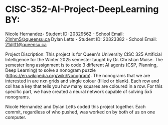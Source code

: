 # CISC-352-AI-Project-DeepLearning BY:
Nicole Hernandez- Student ID: 20329562 -  School Email: 21nhm5@queensu.ca
Dylan Letts - Student ID: 20323382 - School Email: 21djl11@queensu.ca

Project Discription:
This project is for Queen's University CISC 325 Artificial Intelligence for the Winter 2025 semester taught by Dr. Christian Muise. The semester long assignment is to code 3 different AI agents (CSP, Planning, Deep Learning) to solve a nonogram puzzle (https://en.wikipedia.org/wiki/Nonogram). The nonograms that we are interested in are nxn grids and single colour (filled or blank). Each row and col has a key that tells you how many squares are coloured in a row. For this specific part, we have created a neural network capable of solving 5x5 nonograms.

Nicole Hernandez and Dylan Letts coded this project together. Each commit, regardless of who pushed, was worked on by both of us on one computer. 
